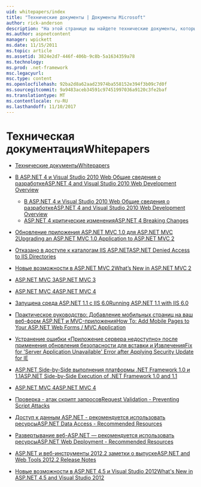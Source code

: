 ```yaml
---
uid: whitepapers/index
title: "Технические документы | Документы Microsoft"
author: rick-anderson
description: "На этой странице вы найдете технические документы, которые помогут вам установить и настроить ASP.NET и помогут вам создавать безопасные быстрое и гибкое приложения ASP.NET."
ms.author: aspnetcontent
manager: wpickett
ms.date: 11/15/2011
ms.topic: article
ms.assetid: 3824e2d7-446f-406b-9c8b-5a1634359a78
ms.technology: 
ms.prod: .net-framework
msc.legacyurl: 
msc.type: content
ms.openlocfilehash: 92ba2d8a62aad23974ba558152e394f3b09c7d0f
ms.sourcegitcommit: 9a9483aceb34591c97451997036a9120c3fe2baf
ms.translationtype: MT
ms.contentlocale: ru-RU
ms.lasthandoff: 11/10/2017
---
```

<a name="whitepapers"></a><span data-ttu-id="2e6b8-103">Техническая документация</span><span class="sxs-lookup"><span data-stu-id="2e6b8-103">Whitepapers</span></span>
====================
- [<span data-ttu-id="2e6b8-104">Технические документы</span><span class="sxs-lookup"><span data-stu-id="2e6b8-104">Whitepapers</span></span>](overview.md)
- [<span data-ttu-id="2e6b8-105">В ASP.NET 4 и Visual Studio 2010 Web Общие сведения о разработке</span><span class="sxs-lookup"><span data-stu-id="2e6b8-105">ASP.NET 4 and Visual Studio 2010 Web Development Overview</span></span>](aspnet4/index.md)

    - [<span data-ttu-id="2e6b8-106">В ASP.NET 4 и Visual Studio 2010 Web Общие сведения о разработке</span><span class="sxs-lookup"><span data-stu-id="2e6b8-106">ASP.NET 4 and Visual Studio 2010 Web Development Overview</span></span>](aspnet4/overview.md)
    - [<span data-ttu-id="2e6b8-107">ASP.NET 4 критические изменения</span><span class="sxs-lookup"><span data-stu-id="2e6b8-107">ASP.NET 4 Breaking Changes</span></span>](aspnet4/breaking-changes.md)
- [<span data-ttu-id="2e6b8-108">Обновление приложения ASP.NET MVC 1.0 для ASP.NET MVC 2</span><span class="sxs-lookup"><span data-stu-id="2e6b8-108">Upgrading an ASP.NET MVC 1.0 Application to ASP.NET MVC 2</span></span>](aspnet-mvc2-upgrade-notes.md)
- [<span data-ttu-id="2e6b8-109">Отказано в доступе к каталогам IIS ASP.NET</span><span class="sxs-lookup"><span data-stu-id="2e6b8-109">ASP.NET Denied Access to IIS Directories</span></span>](denied-access-to-iis-directories.md)
- [<span data-ttu-id="2e6b8-110">Новые возможности в ASP.NET MVC 2</span><span class="sxs-lookup"><span data-stu-id="2e6b8-110">What’s New in ASP.NET MVC 2</span></span>](what-is-new-in-aspnet-mvc.md)
- [<span data-ttu-id="2e6b8-111">ASP.NET MVC 3</span><span class="sxs-lookup"><span data-stu-id="2e6b8-111">ASP.NET MVC 3</span></span>](mvc3-release-notes.md)
- [<span data-ttu-id="2e6b8-112">ASP.NET MVC 4</span><span class="sxs-lookup"><span data-stu-id="2e6b8-112">ASP.NET MVC 4</span></span>](mvc4-beta-release-notes.md)
- [<span data-ttu-id="2e6b8-113">Запущена среда ASP.NET 1.1 с IIS 6.0</span><span class="sxs-lookup"><span data-stu-id="2e6b8-113">Running ASP.NET 1.1 with IIS 6.0</span></span>](aspnet-and-iis6.md)
- [<span data-ttu-id="2e6b8-114">Практическое руководство: Добавление мобильных страниц на ваш веб-форм ASP.NET и MVC-приложения</span><span class="sxs-lookup"><span data-stu-id="2e6b8-114">How To: Add Mobile Pages to Your ASP.NET Web Forms / MVC Application</span></span>](add-mobile-pages-to-your-aspnet-web-forms-mvc-application.md)
- [<span data-ttu-id="2e6b8-115">Устранение ошибки «Приложение сервера недоступно» после применения обновления безопасности для вставки и Извлечения</span><span class="sxs-lookup"><span data-stu-id="2e6b8-115">Fix for 'Server Application Unavailable' Error after Applying Security Update for IE</span></span>](ms03-32-issue.md)
- [<span data-ttu-id="2e6b8-116">ASP.NET Side-by-Side выполнения платформы .NET Framework 1.0 и 1.1</span><span class="sxs-lookup"><span data-stu-id="2e6b8-116">ASP.NET Side-by-Side Execution of .NET Framework 1.0 and 1.1</span></span>](side-by-side-with-10.md)
- [<span data-ttu-id="2e6b8-117">ASP.NET MVC 4</span><span class="sxs-lookup"><span data-stu-id="2e6b8-117">ASP.NET MVC 4</span></span>](mvc4-release-notes.md)
- [<span data-ttu-id="2e6b8-118">Проверка - атак скрипт запросов</span><span class="sxs-lookup"><span data-stu-id="2e6b8-118">Request Validation - Preventing Script Attacks</span></span>](request-validation.md)
- [<span data-ttu-id="2e6b8-119">Доступ к данным ASP.NET - рекомендуется использовать ресурсы</span><span class="sxs-lookup"><span data-stu-id="2e6b8-119">ASP.NET Data Access - Recommended Resources</span></span>](aspnet-data-access-content-map.md)
- [<span data-ttu-id="2e6b8-120">Развертывание веб-ASP.NET — рекомендуется использовать ресурсы</span><span class="sxs-lookup"><span data-stu-id="2e6b8-120">ASP.NET Web Deployment - Recommended Resources</span></span>](aspnet-web-deployment-content-map.md)
- [<span data-ttu-id="2e6b8-121">ASP.NET и веб-инструменты 2012.2 заметки о выпуске</span><span class="sxs-lookup"><span data-stu-id="2e6b8-121">ASP.NET and Web Tools 2012.2 Release Notes</span></span>](aspnet-and-web-tools-20122-release-notes.md)
- [<span data-ttu-id="2e6b8-122">Новые возможности в ASP.NET 4.5 и Visual Studio 2012</span><span class="sxs-lookup"><span data-stu-id="2e6b8-122">What's New in ASP.NET 4.5 and Visual Studio 2012</span></span>](whats-new-in-aspnet-45-and-visual-studio-2012.md)
